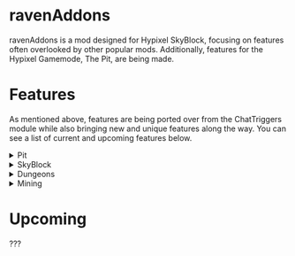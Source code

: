 # ravenAddons

ravenAddons is a mod designed for Hypixel SkyBlock, focusing on features often overlooked by other popular mods. Additionally, features for the Hypixel Gamemode, The Pit, are being made.

# Features

As mentioned above, features are being ported over from the ChatTriggers module while also bringing new and unique features along the way. You can see a list of current and upcoming features below.

<details>
<summary>Pit</summary>

## Pit
- Care Package Highlighter

![Care Package Highlighter - Mystic Sword](https://cdn.modrinth.com/data/cached_images/a9e81c7528013f61bdd4829f40ddf3e67775f4c9.png)

</details>

<details>
<summary>SkyBlock</summary>

## SkyBlock

+ Dodge List
  - Checks if players that join through party finder are on your dodge list. 
  - It allows the user to supply a reason for why you have dodged the user.
  - Users can choose the duration for how long players should be dodged for by using `/ra dodge tempadd <player> <duration> [reason]`
  - Has the additional option to automatically kick (and the option to announce why).

![Dodge List](https://github.com/user-attachments/assets/a6c970f7-d82b-47dd-aab8-8b31555349bb)

+ DROP Alerts
  - Select a username to annoy with your rare drops.
 
+ Fire Freeze Timer
  - Places a timer above an entity's head when they are frozen with a Fire Freeze Staff.
  - Additional options include announcing to party chat when a mob is frozen and a notification for when you should re-activate the ability of Fire Freeze Staff to freeze the mob again.

</details>

<details>
<summary>Dungeons</summary>

## Dungeons

+ Fire Freeze Timer (Floor 3)
  - You can choose if the timer should start from five to three seconds.
  - Sound customizability for when you should freeze the professor while the default sound being `random.anvil_land`.

+ Better Device Notifications
  - Replaces Hypixel's device complete titles for your username with a custom title or subtitle that you have chosen.

+ Energy Crystal Notification
  - Shows "Place Crystal" when you have an energy crystal in your inventory.
 
+ Leap Announce
  - Customizable leap announce.

+ Leap Sound
  - Plays note.pling when you leap to someone.

</details>

<details>
<summary>Mining</summary>

## Mining
+ Mining Ability Notifications
  
+ Gemstone Powder Notifications
  - Option to choose the threshold of powder.
</details>

# Upcoming

???
